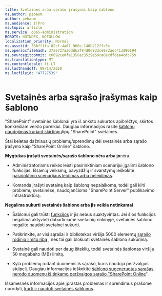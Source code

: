 ```yaml
---
title: Svetainės arba sąrašo įrašymas kaip šablono
ms.author: pebaum
author: pebaum
ms.audience: ITPro
ms.topic: article
ms.service: o365-administration
ROBOTS: NOINDEX, NOFOLLOW
localization_priority: Normal
ms.assetid: 368ff1fa-82cf-4a07-986e-140b212ffc5c
ms.openlocfilehash: 37ae727aa6dd6af94d0d833ce972aec413d90194
ms.sourcegitcommit: c6692ce0fa1358ec3529e59ca0ecdfdea4cdc759
ms.translationtype: MT
ms.contentlocale: lt-LT
ms.lasthandoff: 09/14/2020
ms.locfileid: "47727539"
---
```

# <a name="save-site-or-list-as-a-template"></a>Svetainės arba sąrašo įrašymas kaip šablono

"SharePoint" svetainės šablonai yra iš anksto sukurtos apibrėžtys, skirtos konkrečiam verslo poreikiui. Daugiau informacijos rasite [šablonų naudojimas kuriant skirtingų](https://support.office.com/article/using-templates-to-create-different-kinds-of-sharepoint-sites-449eccec-ff99-4cf3-b62e-dcfee37e8da4)tipų "SharePoint" svetaines.

Štai keletas dažniausių problemų/sprendimų dėl svetainės arba sąrašo įrašymo kaip "SharePoint Online" šablono.

**Mygtukas įrašyti svetainės/sąrašo šablono nėra arba jo**nėra. 

- Administratoriams reikės leisti pasirinktiniam scenarijui įgalinti šablono funkcijas. Išsamių veiksmų, pavyzdžių ir svarstymų ieškokite [pasirinktinio scenarijaus leidimas arba neleidimas](https://docs.microsoft.com/sharepoint/allow-or-prevent-custom-script).


- Komanda įrašyti svetainę kaip šabloną nepalaikoma, todėl gali kilti problemų svetainėse, naudojančioms "SharePoint Server" publikavimo infrastruktūrą.


**Negalima sukurti svetainės šablono arba jis veikia netinkamai**

- Šablonui gali trūkti [funkcijos](https://social.technet.microsoft.com/wiki/contents/articles/14423.sharepoint-2013-existing-features-guid.aspx) ir jis nebus suaktyvintas. Jei šios funkcijos negalima aktyvinti dabartiniame svetainių rinkinyje, svetainės šablono negalite naudoti svetainei sukurti.


- Patikrinkite, ar visi sąrašai ir bibliotekos viršija 5000 elementų [sąrašo rodinio limito ribą](https://support.office.com/article/Manage-large-lists-and-libraries-in-SharePoint-B8588DAE-9387-48C2-9248-C24122F07C59) , nes tai gali blokuoti svetainės šablono sukūrimą.


- Svetainė gali naudoti per daug išteklių, todėl svetainės šablonas viršija 50 megabaito (MB) limitą.


- Kyla problemų rodant duomenis iš sąrašo, kuris naudoja peržvalgos stulpelį. Daugiau informacijos ieškokite [šablono sugeneruotas sąrašas nerodo duomenų iš tinkamo peržvalgos sąrašo "SharePoint Online](https://docs.microsoft.com/sharepoint/support/lists-and-libraries/template-generated-list-incorrect-data)".


Išsamesnės informacijos apie įprastas problemas ir sprendimus prašome nurodyti, [kurti ir naudoti svetainės šablonus](https://support.office.com/article/Create-and-use-site-templates-60371B0F-00E0-4C49-A844-34759EBDD989).

